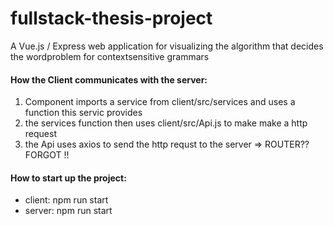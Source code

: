 # fullstack-thesis-project
A Vue.js / Express web application for visualizing the algorithm that decides the wordproblem for contextsensitive grammars

#### How the Client communicates with the server: 
1. Component imports a service from client/src/services and uses a function this servic provides
2. the services function then uses client/src/Api.js to make make a http request
3. the Api uses axios to send the http requst to the server
=> ROUTER?? FORGOT !!

#### How to start up the project:
- client: npm run start
- server: npm run start